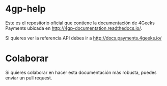 # 4gp-help

Este es el repositorio oficial que contiene la documentación de 4Geeks Payments ubicada en http://4gp-documentation.readthedocs.io/.

Si quieres ver la referencia API debes ir a http://docs.payments.4geeks.io/


Colaborar
=========
Si quieres colaborar en hacer esta documentación más robusta, puedes enviar un pull request.
